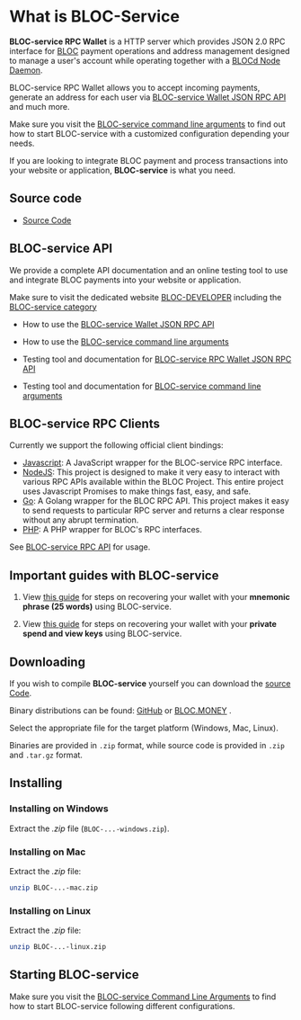 # **What is BLOC-Service**

**BLOC-service RPC Wallet** is a HTTP server which provides JSON 2.0 RPC interface for [BLOC](https://bloc.money) payment operations and address management designed to manage a user's account while operating together with a [BLOCd Node Daemon](../service-operators/BLOCd-Overview.md).

BLOC-service RPC Wallet allows you to accept incoming payments, generate an address for each user via [BLOC-service Wallet JSON RPC API](../wallets/bloc-service-json-api.md) and much more.

Make sure you visit the [BLOC-service command line arguments](../wallets/bloc-service-command-line.md) to find out how to start BLOC-service with a customized configuration depending your needs.

If you are looking to integrate BLOC payment and process transactions into your website or application, **BLOC-service** is what you need.

## **Source code**

* [Source Code](https://github.com/furiousteam/BLOC.git)

## **BLOC-service API**

We provide a complete API documentation and an online testing tool to use and integrate BLOC payments into your website or application.

Make sure to visit the dedicated website [BLOC-DEVELOPER](https://bloc-developer.com) including the [BLOC-service category](https://bloc-developer.com/api_bloc-service)

- How to use the [BLOC-service Wallet JSON RPC API](../wallets/bloc-service-json-api.md)

- How to use the [BLOC-service command line arguments](../wallets/bloc-service-command-line.md)

- Testing tool and documentation for [BLOC-service RPC Wallet JSON RPC API](https://bloc-developer.com/api_bloc-service/json)

- Testing tool and documentation for [BLOC-service command line arguments](https://bloc-developer.com/api_bloc-service/cli_arguments)

## **BLOC-service RPC Clients**

Currently we support the following official client bindings:

* [Javascript](https://github.com/furiousteam/bloc-rpc): A JavaScript wrapper for the BLOC-service RPC interface.
* [NodeJS](https://www.npmjs.com/package/bloc-rpc): This project is designed to make it very easy to interact with various RPC APIs available within the BLOC Project. This entire project uses Javascript Promises to make things fast, easy, and safe.
* [Go](https://github.com/furiousteam/bloc-rpc-go): A Golang wrapper for the BLOC RPC API. This project makes it easy to send requests to particular RPC server and returns a clear response without any abrupt termination.
* [PHP](https://github.com/furiousteam/bloc-rpc-php): A PHP wrapper for BLOC's RPC interfaces.

See [BLOC-service RPC API](bloc-service-json-api.md) for usage.

## **Important guides with BLOC-service**

1. View [this guide](../wallets/bloc-service-command-line.md#using-your-mnemonic-seed) for steps on recovering your wallet with your **mnemonic phrase (25 words)** using BLOC-service.

2. View [this guide](../wallets/bloc-service-command-line.md#using-your-private-spend-key-and-view-key) for steps on recovering your wallet with your **private spend and view keys** using BLOC-service.

## **Downloading**

If you wish to compile **BLOC-service** yourself you can download the [source Code](https://github.com/furiousteam/BLOC.git).

Binary distributions can be found: [GitHub](https://github.com/furiousteam/BLOC/releases) or [BLOC.MONEY](https://bloc.money/download) .

Select the appropriate file for the target platform (Windows, Mac, Linux).

Binaries are provided in `.zip` format, while source code is provided in `.zip` and `.tar.gz` format.

## **Installing**

### Installing on Windows

Extract the *.zip* file (`BLOC-...-windows.zip`).

### Installing on Mac

Extract the *.zip* file:

```bash
unzip BLOC-...-mac.zip
```

### Installing on Linux

Extract the *.zip* file:

```bash
unzip BLOC-...-linux.zip
```

## **Starting BLOC-service**

Make sure you visit the [BLOC-service Command Line Arguments](bloc-service-command-line.md) to find how to start BLOC-service following different configurations.